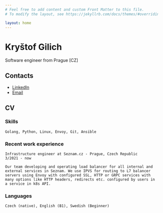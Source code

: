 ```yaml
---
# Feel free to add content and custom Front Matter to this file.
# To modify the layout, see https://jekyllrb.com/docs/themes/#overriding-theme-defaults

layout: home
---
```

# Kryštof Gilich
Software engineer from Prague \[CZ]

## Contacts
- [LinkedIn](https://linkedin.com/in/kgilich)
- [Email](mailto:kgilich@gmail.com)

## CV
### Skills
`Golang, Python, Linux, Envoy, Git, Ansible`
### Recent work experience
```
Infrastructure engineer at Seznam.cz - Prague, Czech Republic
3/2021 - now

Our team developing and operating load balancer for all internal and external services in Seznam. We use IPVS for routing to L7 balancer servers using Envoy with configured SSL, HTTP or GRPC services with many options like HTTP headers, redirects etc. configured by users in a service in k8s API.
```
### Languages
`Czech (native), English (B1), Swedish (Beginner)`

